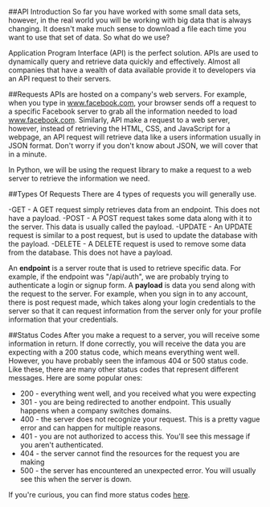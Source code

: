 ##API Introduction
So far you have worked with some small data sets, however, in the real world you will be working with
big data that is always changing. It doesn't make much sense to download a file each time you want to
use that set of data. So what do we use?

Application Program Interface (API) is the perfect solution. APIs are used to dynamically query and retrieve
data quickly and effectively. Almost all companies that have a wealth of data available provide it to developers
via an API request to their servers.

##Requests
APIs are hosted on a company's web servers. For example, when you type in www.facebook.com, your browser sends off a
request to a specific Facebook server to grab all the information needed to load www.facebook.com. Similarly, API make
a request to a web server, however, instead of retrieving the HTML, CSS, and JavaScript for a webpage, an API request
will retrieve data like a users information usually in JSON format. Don't worry if you don't know about JSON, we will
cover that in a minute.

In Python, we will be using the request library to make a request to a web server to retrieve the information we need.

##Types Of Requests
There are 4 types of requests you will generally use.

-GET - A GET request simply retrieves data from an endpoint. This does not have a payload.
-POST - A POST request takes some data along with it to the server. This data is usually called the payload.
-UPDATE - An UPDATE request is similar to a post request, but is used to update the database with the payload.
-DELETE - A DELETE request is used to remove some data from the database. This does not have a payload.

An **endpoint** is a server route that is used to retrieve specific data. For example, if the endpoint was "/api/auth", we
are probably trying to authenticate a login or signup form. A **payload** is data you send along with the request to the
server. For example, when you sign in to any account, there is post request made, which takes along your login
credentials to the server so that it can request information from the server only for your profile information that
your credentials.

##Status Codes
After you make a request to a server, you will receive some information in return. If done correctly, you will receive
the data you are expecting with a 200 status code, which means everything went well. However, you have probably seen the
infamous 404 or 500 status code. Like these, there are many other status codes that represent different messages. Here are
some popular ones:

- 200 - everything went well, and you received what you were expecting
- 301 - you are being redirected to another endpoint. This usually happens when a company switches domains.
- 400 - the server does not recognize your request. This is a pretty vague error and can happen for multiple reasons.
- 401 - you are not authorized to access this. You'll see this message if you aren't authenticated.
- 404 - the server cannot find the resources for the request you are making
- 500 - the server has encountered an unexpected error. You will usually see this when the server is down.  

If you're curious, you can find more status codes [here](https://www.w3.org/Protocols/HTTP/HTRESP.html). 
